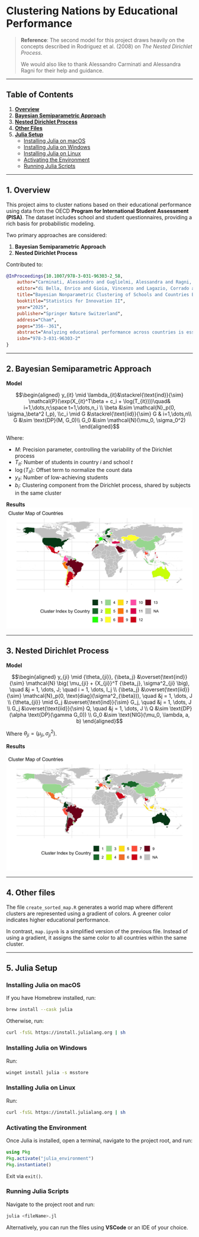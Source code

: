 # Clustering Nations by Educational Performance  

> **Reference**: The second model for this project draws heavily on the concepts described in Rodriguez et al. (2008) on _The Nested Dirichlet Process_.
>
> We would also like to thank Alessandro Carminati and Alessandra Ragni for their help and guidance.
---

## Table of Contents  

1. [**Overview**](#1-overview)  
2. [**Bayesian Semiparametric Approach**](#2-bayesian-semiparametric-approach)  
3. [**Nested Dirichlet Process**](#3-nested-dirichlet-process)
4. [**Other Files**](#4-other-files)
5. [**Julia Setup**](#5-julia-setup)  
    - [Installing Julia on macOS](#installing-julia-on-macos)  
    - [Installing Julia on Windows](#installing-julia-on-windows)  
    - [Installing Julia on Linux](#installing-julia-on-linux)  
    - [Activating the Environment](#activating-the-environment)  
    - [Running Julia Scripts](#running-julia-scripts)  

---

## 1. Overview  

This project aims to cluster nations based on their educational performance using data from the OECD **Program for International Student Assessment (PISA)**. The dataset includes school and student questionnaires, providing a rich basis for probabilistic modeling.  

Two primary approaches are considered:  

1. **Bayesian Semiparametric Approach**
2. **Nested Dirichlet Process**

Contributed to:
```bibtex
@InProceedings{10.1007/978-3-031-96303-2_58,
    author="Carminati, Alessandro and Guglielmi, Alessandra and Ragni, Alessandra",
    editor="di Bella, Enrico and Gioia, Vincenzo and Lagazio, Corrado and Zaccarin, Susanna",
    title="Bayesian Nonparametric Clustering of Schools and Countries Based on Mathematics Proficiency",
    booktitle="Statistics for Innovation II",
    year="2025",
    publisher="Springer Nature Switzerland",
    address="Cham",
    pages="356--361",
    abstract="Analyzing educational performance across countries is essential for understanding the strengths and weaknesses of different school systems, ultimately leading to their improvement. In this paper, we analyze data from the Programme for International Student Assessment's 2018 survey to cluster countries and schools based on students' mathematical proficiency within schools. We adopt a Bayesian nonparametric model-based clustering approach, specifically the nested Dirichlet process mixture model, which allows for incorporating school-specific covariates and clustering at both the school and country levels. Our findings reveal patterns in educational outcomes that can inform targeted policy interventions.",
    isbn="978-3-031-96303-2"
}
```

---

## 2. Bayesian Semiparametric Approach  

**Model**  
```math
\begin{aligned}
y_{it} \mid \lambda_{it}&\stackrel{\text{ind}}{\sim} \mathcal{P}(\exp(X_{it}^T\beta + c_i + \log(T_{it})))\quad& i=1,\dots,n;\space t=1,\dots,n_i \\
\beta &\sim \mathcal{N}_p(0, \sigma_\beta^2 I_p), \\c_i \mid G &\stackrel{\text{iid}}{\sim} G & i=1,\dots,n\\
G &\sim \text{DP}(M, G_0)\\
G_0 &\sim \mathcal{N}(\mu_0, \sigma_0^2)
\end{aligned}
```
Where:  
- $M$: Precision parameter, controlling the variability of the Dirichlet process  
- $T_{it}$: Number of students in country *i* and school *t*  
- $\log(T_{it})$: Offset term to normalize the count data  
- $y_{it}$: Number of low-achieving students  
- $b_i$: Clustering component from the Dirichlet process, shared by subjects in the same cluster

**Results**
![Clustering results from the first model](semi_parametric_approach/map_2.png)


---

## 3. Nested Dirichlet Process  

**Model**  
```math
\begin{aligned}
    y_{ji} \mid {\theta_{ji}}, {\beta_j} &\overset{\text{ind}}{\sim} \mathcal{N} \big( \mu_{ji} + {X_{ji}}^T {\beta_j}, \sigma^2_{ji} \big), \quad &j = 1, \dots, J; \quad i = 1, \dots, I_j \\
    {\beta_j} &\overset{\text{iid}}{\sim} \mathcal{N}_p(0, \text{diag}(\sigma^2_{\beta})), \quad &j = 1, \dots, J \\
    {\theta_{ji}} \mid G_j &\overset{\text{ind}}{\sim} G_j, \quad &j = 1, \dots, J \\
    G_j &\overset{\text{iid}}{\sim} Q, \quad &j = 1, \dots, J \\
    Q &\sim \text{DP}(\alpha \text{DP}(\gamma G_0)) \\
    G_0 &\sim \text{NIG}(\mu_0, \lambda, a, b)
\end{aligned}
```
Where ${\theta_{ji}} = (\mu_{ji}, \sigma^2_{ji})$.

**Results**
![Clustering results from the second model](nested_dirichlet/map.png)

---

## 4. Other files

The file `create_sorted_map.R` generates a world map where different clusters are represented using a gradient of colors. A greener color indicates higher educational performance.

In contrast, `map.ipynb` is a simplified version of the previous file. Instead of using a gradient, it assigns the same color to all countries within the same cluster.

---

## 5. Julia Setup  

### Installing Julia on macOS  

If you have Homebrew installed, run:  
```bash
brew install --cask julia
```
Otherwise, run:  
```bash
curl -fsSL https://install.julialang.org | sh
```

### Installing Julia on Windows  

Run:  
```bash
winget install julia -s msstore
```

### Installing Julia on Linux  

Run:  
```bash
curl -fsSL https://install.julialang.org | sh
```

### Activating the Environment  

Once Julia is installed, open a terminal, navigate to the project root, and run:  
```julia
using Pkg
Pkg.activate("julia_environment")
Pkg.instantiate()
```
Exit via `exit()`.  

### Running Julia Scripts  

Navigate to the project root and run:  
```bash
julia <fileName>.jl
```
Alternatively, you can run the files using **VSCode** or an IDE of your choice.  
